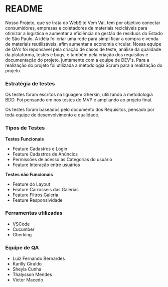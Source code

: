 # README

 Nosso Projeto, que se trata do WebSite Vem Vai, tem por objetivo conectar consumidores, empresas e coletadores de materiais recicláveis para otimizar a logística e aumentar a eficiência na gestão de resíduos do Estado de São Paulo. A idéia foi criar uma rede para simplificar a compra e venda de materiais reutilizáveis, afim aumentar a economia circular. 
Nossa equipe de QA's foi reponsável pela criação  de casos de teste, análise da qualidade da plataforma, testes e bugs, e também pela criação dos requisitos e documentação do projeto, juntamente com a equipe de DEV's.
Para a realização do projeto foi utilizada a metodologia Scrum para a realização do projeto.

### Estratégia de testes

Os testes foram escritos na liguagem Gherkin, utilizando a metodologia BDD. Foi pensando em nos testes do MVP e ampliando ao projeto final. 

Os testes foram baseados pelo documento dos Requisitos, pensado por toda equipe de desenvolvimento e qualidade. 

### Tipos de Testes

**Testes Funcionais**

- Feature Cadastros e Login
- Feature Cadastros de Anúncios
- Permissões de acesso as Categorias do usuário
- Feature Interação entre usuários

**Testes não Funcionais**

- Feature do Layout
- Feature Carrosseis das Galerias
- Feature Filtros Galeria
- Feature Responsividade


### Ferramentas utilizadas

 - VSCode
 - Cucumber
 - Gherking

### Equipe de QA 

 - Luiz Fernando Bernardes
 - Karilly Giraldo
 - Sheyla Cunha
 - Thalysson Mendes
 - Victor Macedo

